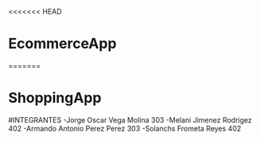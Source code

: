 <<<<<<< HEAD
# EcommerceApp
=======
# ShoppingApp
#INTEGRANTES
-Jorge Oscar Vega Molina 303
-Melani Jimenez Rodrigez 402
-Armando Antonio Perez Perez 303
-Solanchs Frometa Reyes 402
>>>>>>
